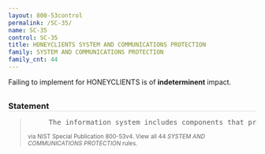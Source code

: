 ```yaml
---
layout: 800-53control
permalink: /SC-35/
name: SC-35
control: SC-35
title: HONEYCLIENTS SYSTEM AND COMMUNICATIONS PROTECTION
family: SYSTEM AND COMMUNICATIONS PROTECTION
family_cnt: 44
---
```

<p class="text-">Failing to implement for HONEYCLIENTS is of <b>indeterminent</b> impact.</p>

<h3 style="border-bottom:1px solid #ddd;margin:30px 0 8px 0;">Statement</h3>
<blockquote>
<pre>     The information system includes components that proactively seek to identify malicious websites and/or web-based malicious code. 
</pre>
<p><small>via NIST Special Publication 800-53v4. View all 44 <i>SYSTEM AND COMMUNICATIONS PROTECTION</i> rules. <a href="/cce/ssg/group/$Group_id"><span class="glyphicon glyphicon-link"></span></a> </small></p>
</blockquote>

